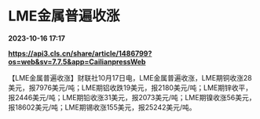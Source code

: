 # LME金属普遍收涨

**2023-10-16 17:17**

**https://api3.cls.cn/share/article/1486799?os=web&sv=7.7.5&app=CailianpressWeb**

【LME金属普遍收涨】财联社10月17日电，LME金属普遍收涨，LME期铜收涨28美元，报7976美元/吨；LME期铝收跌19美元，报2180美元/吨；LME期锌收平，报2446美元/吨；LME期铅收涨31美元，报2073美元/吨；LME期镍收涨56美元，报18602美元/吨；LME期锡收涨155美元，报25242美元/吨。